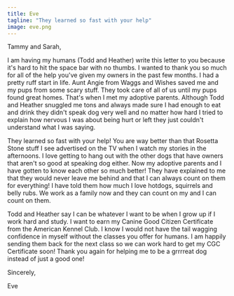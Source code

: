 ```yaml
---
title: Eve
tagline: "They learned so fast with your help"
image: eve.png
---
```


Tammy and Sarah,

I am having my humans (Todd and Heather) write this letter to you because it's hard 
to hit the space bar with no thumbs. I wanted to thank you so much for all of the help 
you've given my owners in the past few months. I had a pretty ruff start in life. 
Aunt Angie from Waggs and Wishes saved me and my pups from some scary stuff. They 
took care of all of us until my pups found great homes. That's when I met my adoptive 
parents. Although Todd and Heather snuggled me tons and always made sure I had enough 
to eat and drink they didn't speak dog very well and no matter how hard I tried to 
explain how nervous I was about being hurt or left they just couldn't understand 
what I was saying.

They learned so fast with your help! You are way better than that Rosetta Stone stuff 
I see advertised on the TV when I watch my stories in the afternoons. I love getting to 
hang out with the other dogs that have owners that aren't so good at speaking dog either. 
Now my adoptive parents and I have gotten to know each other so much better! They have 
explained to me that they would never leave me behind and that I can always count on 
them for everything! I have told them how much I love hotdogs, squirrels and belly rubs. 
We work as a family now and they can count on my and I can count on them.

Todd and Heather say I can be whatever I want to be when I grow up if I work hard and 
study. I want to earn my Canine Good Citizen Certificate from the American Kennel Club. 
I know I would not have the tail wagging confidence in myself without the classes you 
offer for humans. I am happily sending them back for the next class so we can work hard 
to get my CGC Certificate soon! Thank you again for helping me to be a grrrreat dog 
instead of just a good one!

Sincerely,

Eve
